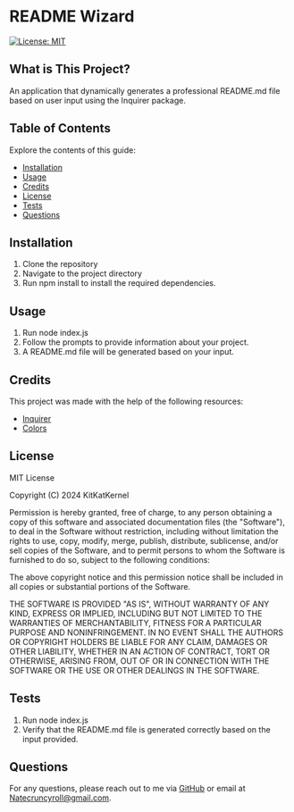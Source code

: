 
# README Wizard

[![License: MIT](https://img.shields.io/badge/License-MIT-yellow.svg)](https://opensource.org/licenses/MIT)

## What is This Project?

An application that dynamically generates a professional README.md file based on user input using the Inquirer package.

## Table of Contents

Explore the contents of this guide:

- [Installation](#installation)
- [Usage](#usage)
- [Credits](#credits)
- [License](#license)
- [Tests](#tests)
- [Questions](#questions)

## Installation

1. Clone the repository
2. Navigate to the project directory
3. Run npm install to install the required dependencies.

## Usage

1. Run node index.js
2. Follow the prompts to provide information about your project.
3. A README.md file will be generated based on your input.

## Credits

This project was made with the help of the following resources: 
- [Inquirer](https://www.npmjs.com/package/inquirer)
- [Colors](https://www.npmjs.com/package/colors)

## License

MIT License

Copyright (C) 2024 KitKatKernel

Permission is hereby granted, free of charge, to any person obtaining a copy
of this software and associated documentation files (the "Software"), to deal
in the Software without restriction, including without limitation the rights
to use, copy, modify, merge, publish, distribute, sublicense, and/or sell
copies of the Software, and to permit persons to whom the Software is
furnished to do so, subject to the following conditions:

The above copyright notice and this permission notice shall be included in all
copies or substantial portions of the Software.

THE SOFTWARE IS PROVIDED "AS IS", WITHOUT WARRANTY OF ANY KIND, EXPRESS OR
IMPLIED, INCLUDING BUT NOT LIMITED TO THE WARRANTIES OF MERCHANTABILITY,
FITNESS FOR A PARTICULAR PURPOSE AND NONINFRINGEMENT. IN NO EVENT SHALL THE
AUTHORS OR COPYRIGHT HOLDERS BE LIABLE FOR ANY CLAIM, DAMAGES OR OTHER
LIABILITY, WHETHER IN AN ACTION OF CONTRACT, TORT OR OTHERWISE, ARISING FROM,
OUT OF OR IN CONNECTION WITH THE SOFTWARE OR THE USE OR OTHER DEALINGS IN THE
SOFTWARE.

## Tests

1. Run node index.js
2. Verify that the README.md file is generated correctly based on the input provided.

## Questions

For any questions, please reach out to me via [GitHub](https://github.com/KitKatKernel) or email at Natecruncyroll@gmail.com.
